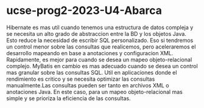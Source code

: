 # ucse-prog2-2023-U4-Abarca
Hibernate es mas util cuando tenemos una estructura de datos compleja y se necesita un alto grado de abstraccion entre la BD y los objetos Java. Esto reduce la necesidad de escribir SQL personalizado. Eso si tendremos un control menor sobre las consultas que realicemos, pero aceleraremos el desarrollo mapeando en base a anotaciones y configuracion XML. Rapidamente, es mejor para cuando se desea un mapeo objeto-relacional complejo.
MyBatis en cambio es mas adecuado cuando se desea un control mas granular sobre las consultas SQL. Util en aplicaciones donde el rendimiento es critico y se necesita optimizar las consultas manualmente.Las consultas pueden ser tanto en archivos XML o anotaciones Java. En este caso, para un mapeo objeto-relacional mas simple y se prioriza la eficiencia de las consultas.